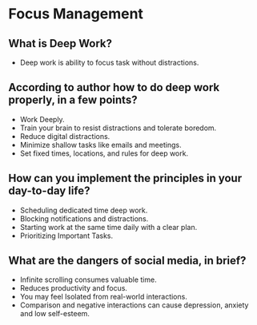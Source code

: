 # Focus Management

## What is Deep Work?
-  Deep work is ability to focus task without distractions.

## According to author how to do deep work properly, in a few points?
- Work Deeply. 
- Train your brain to resist distractions and tolerate boredom.
- Reduce digital distractions. 
- Minimize shallow tasks like emails and meetings.
- Set fixed times, locations, and rules for deep work. 


## How can you implement the principles in your day-to-day life?
- Scheduling dedicated  time deep work. 
- Blocking notifications and distractions.
- Starting work at the same time daily with a clear plan.
- Prioritizing Important Tasks.

## What are the dangers of social media, in brief?
- Infinite scrolling consumes valuable time.
- Reduces productivity and focus.
- You may feel Isolated from real-world interactions.
- Comparison and negative interactions can cause depression, anxiety and low self-esteem.
